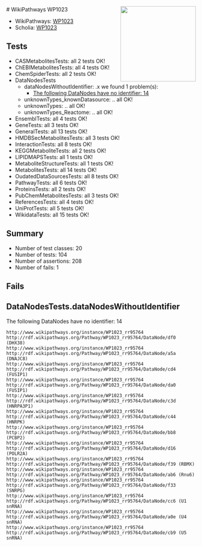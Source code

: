 <img style="float: right; width: 200px" src="https://upload.wikimedia.org/wikipedia/commons/thumb/8/83/Wplogo_with_text_500.png/640px-Wplogo_with_text_500.png" />
# WikiPathways WP1023

* WikiPathways: [WP1023](https://new.wikipathways.org/pathways/WP1023)
* Scholia: [WP1023](https://scholia.toolforge.org/wikipathways/WP1023)
## Tests
* CASMetabolitesTests: all 2 tests OK!
* ChEBIMetabolitesTests: all 4 tests OK!
* ChemSpiderTests: all 2 tests OK!
* DataNodesTests
    * dataNodesWithoutIdentifier: .x we found 1 problem(s):
        * [The following DataNodes have no identifier: 14](#8792c494)
    * unknownTypes_knownDatasource: .. all OK!
    * unknownTypes: .. all OK!
    * unknownTypes_Reactome: .. all OK!
* EnsemblTests: all 4 tests OK!
* GeneTests: all 3 tests OK!
* GeneralTests: all 13 tests OK!
* HMDBSecMetabolitesTests: all 3 tests OK!
* InteractionTests: all 8 tests OK!
* KEGGMetaboliteTests: all 2 tests OK!
* LIPIDMAPSTests: all 1 tests OK!
* MetaboliteStructureTests: all 1 tests OK!
* MetabolitesTests: all 14 tests OK!
* OudatedDataSourcesTests: all 8 tests OK!
* PathwayTests: all 6 tests OK!
* ProteinsTests: all 2 tests OK!
* PubChemMetabolitesTests: all 3 tests OK!
* ReferencesTests: all 4 tests OK!
* UniProtTests: all 5 tests OK!
* WikidataTests: all 15 tests OK!


## Summary

* Number of test classes: 20
* Number of tests: 104
* Number of assertions: 208
* Number of fails: 1

## Fails

<a name="8792c494" />

## DataNodesTests.dataNodesWithoutIdentifier

The following DataNodes have no identifier: 14
```
http://www.wikipathways.org/instance/WP1023_rr95764 http://rdf.wikipathways.org/Pathway/WP1023_rr95764/DataNode/df0 (DHX38)
http://www.wikipathways.org/instance/WP1023_rr95764 http://rdf.wikipathways.org/Pathway/WP1023_rr95764/DataNode/a5a (DNAJC8)
http://www.wikipathways.org/instance/WP1023_rr95764 http://rdf.wikipathways.org/Pathway/WP1023_rr95764/DataNode/cd4 (FUSIP1)
http://www.wikipathways.org/instance/WP1023_rr95764 http://rdf.wikipathways.org/Pathway/WP1023_rr95764/DataNode/da0 (FUSIP1)
http://www.wikipathways.org/instance/WP1023_rr95764 http://rdf.wikipathways.org/Pathway/WP1023_rr95764/DataNode/c3d (HNRPA3P1)
http://www.wikipathways.org/instance/WP1023_rr95764 http://rdf.wikipathways.org/Pathway/WP1023_rr95764/DataNode/c44 (HNRPK)
http://www.wikipathways.org/instance/WP1023_rr95764 http://rdf.wikipathways.org/Pathway/WP1023_rr95764/DataNode/bb8 (PCBP2)
http://www.wikipathways.org/instance/WP1023_rr95764 http://rdf.wikipathways.org/Pathway/WP1023_rr95764/DataNode/d16 (POLR2A)
http://www.wikipathways.org/instance/WP1023_rr95764 http://rdf.wikipathways.org/Pathway/WP1023_rr95764/DataNode/f39 (RBMX)
http://www.wikipathways.org/instance/WP1023_rr95764 http://rdf.wikipathways.org/Pathway/WP1023_rr95764/DataNode/ab6 (Rnu6)
http://www.wikipathways.org/instance/WP1023_rr95764 http://rdf.wikipathways.org/Pathway/WP1023_rr95764/DataNode/f33 (SNRPG)
http://www.wikipathways.org/instance/WP1023_rr95764 http://rdf.wikipathways.org/Pathway/WP1023_rr95764/DataNode/cc6 (U1 snRNA)
http://www.wikipathways.org/instance/WP1023_rr95764 http://rdf.wikipathways.org/Pathway/WP1023_rr95764/DataNode/a0e (U4 snRNA)
http://www.wikipathways.org/instance/WP1023_rr95764 http://rdf.wikipathways.org/Pathway/WP1023_rr95764/DataNode/cb9 (U5 snRNA)
```

